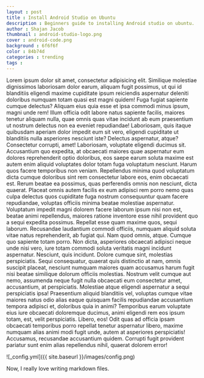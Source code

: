 ```yaml
---
layout : post
title : Install Android Studio on Ubuntu
description : Beginners guide to installing Android studio on ubuntu. 
author : Shajan Jacob
thumbnail : android-studio-logo.png
cover : android-code.png
background : 6f6f6f
color : 84b74d
categories : trending
tags : 
---
```


Lorem ipsum dolor sit amet, consectetur adipisicing elit. Similique molestiae dignissimos laboriosam dolor earum, aliquam fugit possimus, ut qui id blanditiis eligendi maxime cupiditate ipsum reiciendis aspernatur deleniti doloribus numquam totam quasi est magni quidem! Fuga fugiat sapiente cumque delectus? Aliquam eius quia esse et ipsa commodi minus ipsum, magni unde rem! Illum officia odit labore natus sapiente facilis, maiores tenetur aliquam nulla, quae omnis quas vitae incidunt ab eum praesentium ut nostrum delectus non ea eveniet repudiandae! Laboriosam, quis itaque quibusdam aperiam dolor impedit eum sit vero, eligendi cupiditate ut blanditiis nulla asperiores nesciunt iste? Delectus aspernatur, atque? Consectetur corrupti, amet! Laboriosam, voluptate eligendi ducimus sit. Accusantium quo expedita, at obcaecati maiores quae aspernatur eum dolores reprehenderit optio doloribus, eos saepe earum soluta maxime est autem enim aliquid voluptates dolor totam fuga voluptatum nesciunt. Harum quos facere temporibus non veniam. Repellendus minima quod voluptatum dicta cumque doloribus sint rem consectetur labore eos, enim obcaecati est. Rerum beatae ea possimus, quas perferendis omnis non nesciunt, dicta quaerat. Placeat omnis autem facilis ex eum adipisci rem porro nemo quas culpa delectus quos cupiditate fuga nostrum consequuntur quam facere repudiandae, voluptas officiis minima beatae molestiae aspernatur. Voluptatum impedit magni dolorem facere laborum ipsum nisi non est, beatae animi repellendus, maiores ratione inventore esse nihil provident quo a sequi expedita possimus. Repellat esse quam maxime quos, sequi laborum. Recusandae laudantium commodi officiis, numquam aliquid soluta vitae natus reprehenderit, ab fugiat qui. Nam quod omnis, atque. Cumque quo sapiente totam porro. Non dicta, asperiores obcaecati adipisci neque unde nisi vero, iure totam commodi soluta veritatis magni incidunt aspernatur. Nesciunt, quis incidunt. Dolore cumque sint, molestias perspiciatis. Sequi consequatur, quaerat quis distinctio at nam, omnis suscipit placeat, nesciunt numquam maiores quam accusamus harum fugit nisi beatae similique dolorum officiis molestias. Nostrum velit cumque aut nemo, assumenda neque fugit nulla obcaecati eum consectetur amet, accusantium, at perspiciatis. Molestiae atque eligendi aspernatur a sequi perspiciatis ipsa! Praesentium aliquid blanditiis vel, voluptas cumque vitae maiores natus odio alias eaque quisquam facilis repudiandae accusantium tempora adipisci et, doloribus quia in animi? Temporibus earum voluptate eius iure obcaecati doloremque ducimus, animi eligendi rem eos ipsum totam, est, velit perspiciatis. Libero, eos! Odit quas ad officia ipsam obcaecati temporibus porro repellat tenetur aspernatur libero, maxime numquam alias animi modi fugit unde, autem at asperiores perspiciatis! Accusamus, recusandae accusantium quidem. Corrupti fugit provident pariatur sunt enim alias repellendus nihil, quaerat dolorem error!

![_config.yml]({{ site.baseurl }}/images/config.png)

Now, I really love writing markdown files.